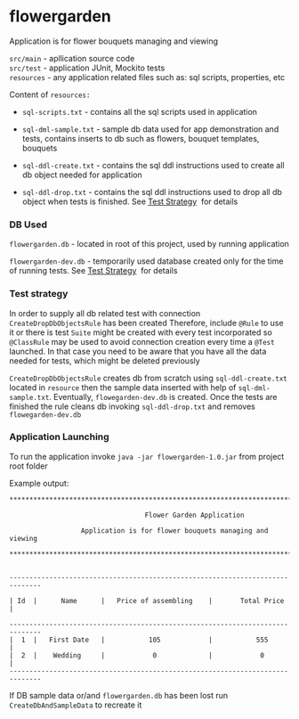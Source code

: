 # flowergarden

Application is for flower bouquets managing and viewing

`src/main` - apllication source code  
`src/test` - application JUnit, Mockito tests  
`resources` - any application related files such as: sql scripts, properties, etc


Content of `resources:`

* `sql-scripts.txt` - contains all the sql scripts used in application

* `sql-dml-sample.txt` - sample db data used for app demonstration and tests, contains inserts to db such as flowers, bouquet templates, bouquets

* `sql-ddl-create.txt` - contains the sql ddl instructions 
used to create all db object needed for application

* `sql-ddl-drop.txt` - contains the sql ddl instructions 
used to drop all db object when tests is finished. See [Test Strategy](./README.md#test-strategy) &nbsp;for details

### DB Used

`flowergarden.db` - located in root of this project, used by running application
  
`flowergarden-dev.db` - temporarily used database created only for the time of running tests. See [Test Strategy](./README.md#test-strategy) &nbsp;for details

### Test strategy

In order to supply all db related test with connection `CreateDropDbObjectsRule` has been created
Therefore, include `@Rule` to use it or there is test `Suite` might be created with every test incorporated so
`@ClassRule` may be used to avoid connection creation every time a `@Test` launched. In that case you
need to be aware that you have all the data needed for tests, which might be deleted previously 

`CreateDropDbObjectsRule` creates db from scratch using `sql-ddl-create.txt` located in `resource` then the
sample data inserted with help of `sql-dml-sample.txt`. Eventually, `flowegarden-dev.db` is created.
 Once the tests are finished the rule cleans db invoking `sql-ddl-drop.txt` and removes `flowegarden-dev.db`


### Application Launching

To run the application invoke `java -jar flowergarden-1.0.jar` from project root folder

Example output:

    ********************************************************************************************
    
                                      Flower Garden Application
    
                      Application is for flower bouquets managing and viewing
    
    ********************************************************************************************
    
    
    ------------------------------------------------------------------------------
    
    | Id  |      Name      |   Price of assembling    |       Total Price        |
    
    ------------------------------------------------------------------------------
    |  1  |   First Date   |           105            |           555            |
    |  2  |    Wedding     |            0             |            0             |
    ------------------------------------------------------------------------------

If DB sample data or/and `flowergarden.db` has been lost run `CreateDbAndSampleData` to recreate it
